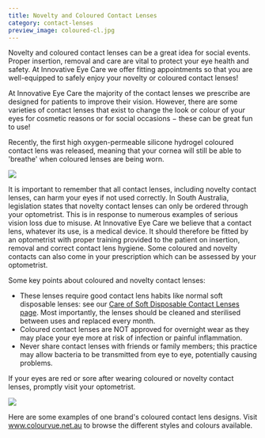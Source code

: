 ```yaml
---
title: Novelty and Coloured Contact Lenses
category: contact-lenses
preview_image: coloured-cl.jpg
---
```


<div class="employee-heading">
<p>Novelty and coloured contact lenses can be a great idea for social events. Proper insertion, removal and care are vital to protect your eye health and safety. At Innovative Eye Care we offer fitting appointments so that you are well-equipped to safely enjoy your novelty or coloured contact lenses!</p>
</div>

At Innovative Eye Care the majority of the contact lenses we prescribe are designed for patients to improve their vision. However, there are some varieties of contact lenses that exist to change the look or colour of your eyes for cosmetic reasons or for social occasions − these can be great fun to use!

Recently, the first high oxygen-permeable silicone hydrogel coloured contact lens was released, meaning that your cornea will still be able to 'breathe' when coloured lenses are being worn.

![](/uploads/140ded2102f6e797d73174e2afdb0b38d5ccdcf9_airoptixcolors-gray.jpg)

It is important to remember that all contact lenses, including novelty contact lenses, can harm your eyes if not used correctly. In South Australia, legislation states that novelty contact lenses can only be ordered through your optometrist. This is in response to numerous examples of serious vision loss due to misuse. At Innovative Eye Care we believe that a contact lens, whatever its use, is a medical device. It should therefore be fitted by an optometrist with proper training provided to the patient on insertion, removal and correct contact lens hygiene. Some coloured and novelty contacts can also come in your prescription which can be assessed by your optometrist.

Some key points about coloured and novelty contact lenses:

- These lenses require good contact lens habits like normal soft disposable lenses: see our [Care of Soft Disposable Contact Lenses page](/patient-resources/care-of-soft-disposable-contact-lenses). Most importantly, the lenses should be cleaned and sterilised between uses and replaced every month.
- Coloured contact lenses are NOT approved for overnight wear as they may place your eye more at risk of infection or painful inflammation.
- Never share contact lenses with friends or family members; this practice may allow bacteria to be transmitted from eye to eye, potentially causing problems.

If your eyes are red or sore after wearing coloured or novelty contact lenses, promptly visit your optometrist.

![](/uploads/e1814247518cafe932e7996efd3ea58c5ee1e6c1_stars--jewels.jpg)

Here are some examples of one brand's coloured contact lens designs. Visit www.colourvue.net.au to browse the different styles and colours available.
